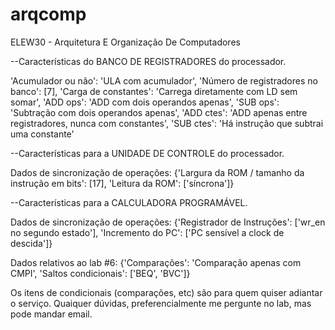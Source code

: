 # arqcomp
ELEW30 - Arquitetura E Organização De Computadores

  --Características do BANCO DE REGISTRADORES do processador.

'Acumulador ou não': 'ULA com acumulador',
 'Número de registradores no banco': [7],
 'Carga de constantes': 'Carrega diretamente com LD sem somar',
 'ADD ops': 'ADD com dois operandos apenas',
 'SUB ops': 'Subtração com dois operandos apenas',
 'ADD ctes': 'ADD apenas entre registradores, nunca com constantes',
 'SUB ctes': 'Há instrução que subtrai uma constante'

  --Características para a UNIDADE DE CONTROLE do processador. 

Dados de sincronização de operações:
{'Largura da ROM / tamanho da instrução em bits': [17],
'Leitura da ROM': ['síncrona']}

  --Características para a CALCULADORA PROGRAMÁVEL.

Dados de sincronização de operações:
{'Registrador de Instruções': ['wr_en no segundo estado'],
 'Incremento do PC': ['PC sensível a clock de descida']}

Dados relativos ao lab #6:
{'Comparações': 'Comparação apenas com CMPI',
 'Saltos condicionais': ['BEQ', 'BVC']}

Os itens de condicionais (comparações, etc) são para quem quiser adiantar o serviço. Quaiquer dúvidas, preferencialmente me pergunte no lab, mas pode mandar email.

